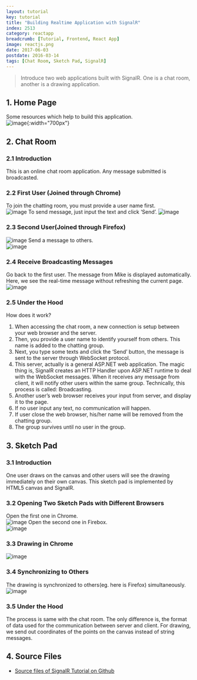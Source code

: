 ```yaml
---
layout: tutorial
key: tutorial
title: "Building Realtime Application with SignalR"
index: 2513
category: reactapp
breadcrumb: [Tutorial, Frontend, React App]
image: reactjs.png
date: 2017-06-03
postdate: 2016-03-14
tags: [Chat Room, Sketch Pad, SignalR]
---
```


> Introduce two web applications built with SignalR. One is a chat room, another is a drawing application.

## 1. Home Page  
Some resources which help to build this application.  
![image](/public/images/frontend/413/home.png){:width="700px"}  

## 2. Chat Room
### 2.1 Introduction  
This is an online chat room application. Any message submitted is broadcasted.  
### 2.2 First User (Joined through Chrome)  
To join the chatting room, you must provide a user name first.  
![image](/public/images/frontend/413/chatroomuser1.png)
To send message, just input the text and click ‘Send’.
![image](/public/images/frontend/413/chatroommsg1.png)
### 2.3 Second User(Joined through Firefox)  
![image](/public/images/frontend/413/chatroomuser2.png)
Send a message to others.  
![image](/public/images/frontend/413/chatroommsg2.png)
### 2.4 Receive Broadcasting Messages  
Go back to the first user. The message from Mike is displayed automatically. Here, we see the real-time message   without refreshing the current page.  
![image](/public/images/frontend/413/chatroombroadcasting.png)
### 2.5 Under the Hood  
How does it work?  
1) When accessing the chat room, a new connection is setup between your web browser and the server.  
2) Then, you provide a user name to identify yourself from others. This name is added to the chatting group.  
3) Next, you type some texts and click the ‘Send’ button, the message is sent to the server through WebSocket protocol.  
4) This server, actually is a general ASP.NET web application. The magic thing is, SignalR creates an HTTP Handler upon ASP.NET runtime to deal with the WebSocket messages. When it receives any message from client, it will notify other users within the same group. Technically, this process is called: Broadcasting.  
5) Another user’s web browser receives your input from server, and display it to the page.  
6) If no user input any text, no communication will happen.  
7) If user close the web browser, his/her name will be removed from the chatting group.  
8) The group survives until no user in the group.  

## 3. Sketch Pad  
### 3.1 Introduction  
One user draws on the canvas and other users will see the drawing immediately on their own canvas. This sketch pad is implemented by HTML5 canvas and SignalR.  
### 3.2 Opening Two Sketch Pads with Different Browsers
Open the first one in Chrome.  
![image](/public/images/frontend/413/sketchpad1.png)
Open the second one in Firebox.  
![image](/public/images/frontend/413/sketchpad2.png)  
### 3.3 Drawing in Chrome
![image](/public/images/frontend/413/sketchpaddrawing.png)  
### 3.4 Synchronizing to Others
The drawing is synchronized to others(eg. here is Firefox) simultaneously.  
![image](/public/images/frontend/413/sketchpadsync.png)  
### 3.5 Under the Hood  
The process is same with the chat room. The only difference is, the format of data used for the communication between server and client. For drawing, we send out coordinates of the points on the canvas instead of string messages.

## 4. Source Files
* [Source files of SignalR Tutorial on Github](https://github.com/jojozhuang/Tutorials/tree/master/SignalRTutorial)
